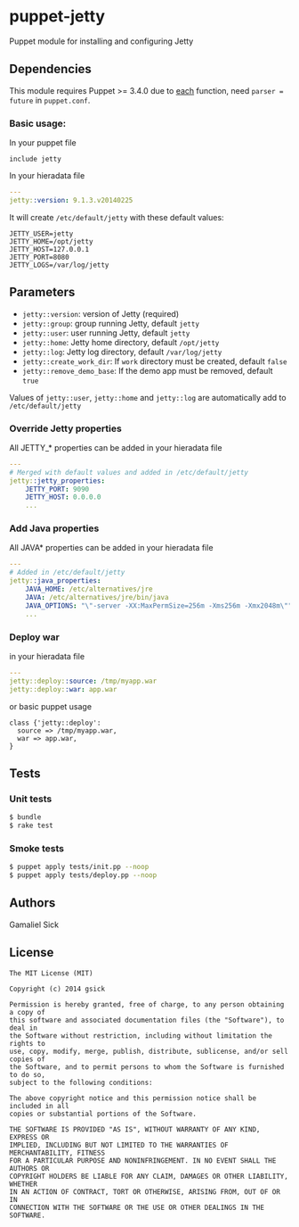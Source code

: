 puppet-jetty
============

Puppet module for installing and configuring Jetty

## Dependencies

This module requires Puppet >= 3.4.0 due to [each](http://docs.puppetlabs.com/references/latest/function.html#each) function, need `parser = future` in `puppet.conf`.<br />

### Basic usage:

In your puppet file

```puppet
include jetty
```

In your hieradata file

```yaml
---
jetty::version: 9.1.3.v20140225
```

It will create `/etc/default/jetty` with these default values:

```text
JETTY_USER=jetty
JETTY_HOME=/opt/jetty
JETTY_HOST=127.0.0.1
JETTY_PORT=8080
JETTY_LOGS=/var/log/jetty
```

## Parameters

  * `jetty::version`: version of Jetty (required)
  * `jetty::group`: group running Jetty, default `jetty`
  * `jetty::user`: user running Jetty, default `jetty`
  * `jetty::home`: Jetty home directory, default `/opt/jetty`
  * `jetty::log`: Jetty log directory, default `/var/log/jetty`
  * `jetty::create_work_dir`: If `work` directory must be created, default `false`
  * `jetty::remove_demo_base`: If the demo app must be removed, default `true`

Values of `jetty::user`, `jetty::home` and `jetty::log` are automatically add to `/etc/default/jetty`


### Override Jetty properties

All JETTY_* properties can be added in your hieradata file

```yaml
---
# Merged with default values and added in /etc/default/jetty
jetty::jetty_properties:
    JETTY_PORT: 9090
    JETTY_HOST: 0.0.0.0
    ...
```

### Add Java properties

All JAVA* properties can be added in your hieradata file

```yaml
---
# Added in /etc/default/jetty
jetty::java_properties:
    JAVA_HOME: /etc/alternatives/jre
    JAVA: /etc/alternatives/jre/bin/java
    JAVA_OPTIONS: "\"-server -XX:MaxPermSize=256m -Xms256m -Xmx2048m\""
    ...
```

### Deploy war

in your hieradata file

```yaml
---
jetty::deploy::source: /tmp/myapp.war
jetty::deploy::war: app.war
```

or basic puppet usage

```puppet
class {'jetty::deploy':
  source => /tmp/myapp.war,
  war => app.war,
}
```

## Tests

### Unit tests

```bash
$ bundle
$ rake test
```

### Smoke tests

```bash
$ puppet apply tests/init.pp --noop
$ puppet apply tests/deploy.pp --noop
```

## Authors

Gamaliel Sick

## License

```
The MIT License (MIT)

Copyright (c) 2014 gsick

Permission is hereby granted, free of charge, to any person obtaining a copy of
this software and associated documentation files (the "Software"), to deal in
the Software without restriction, including without limitation the rights to
use, copy, modify, merge, publish, distribute, sublicense, and/or sell copies of
the Software, and to permit persons to whom the Software is furnished to do so,
subject to the following conditions:

The above copyright notice and this permission notice shall be included in all
copies or substantial portions of the Software.

THE SOFTWARE IS PROVIDED "AS IS", WITHOUT WARRANTY OF ANY KIND, EXPRESS OR
IMPLIED, INCLUDING BUT NOT LIMITED TO THE WARRANTIES OF MERCHANTABILITY, FITNESS
FOR A PARTICULAR PURPOSE AND NONINFRINGEMENT. IN NO EVENT SHALL THE AUTHORS OR
COPYRIGHT HOLDERS BE LIABLE FOR ANY CLAIM, DAMAGES OR OTHER LIABILITY, WHETHER
IN AN ACTION OF CONTRACT, TORT OR OTHERWISE, ARISING FROM, OUT OF OR IN
CONNECTION WITH THE SOFTWARE OR THE USE OR OTHER DEALINGS IN THE SOFTWARE.
```